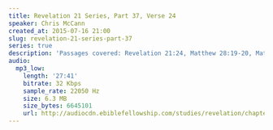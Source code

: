 ```yaml
---
title: Revelation 21 Series, Part 37, Verse 24
speaker: Chris McCann
created_at: 2015-07-16 21:00
slug: revelation-21-series-part-37
series: true
description: 'Passages covered: Revelation 21:24, Matthew 28:19-20, Matthew 25:31-33.'
audio:
  mp3_low:
    length: '27:41'
    bitrate: 32 Kbps
    sample_rate: 22050 Hz
    size: 6.3 MB
    size_bytes: 6645101
    url: http://audiocdn.ebiblefellowship.com/studies/revelation/chapter-21/2015.07.16_McCann_-_Revelation_21_Series_Part_37.mp3
---
```

